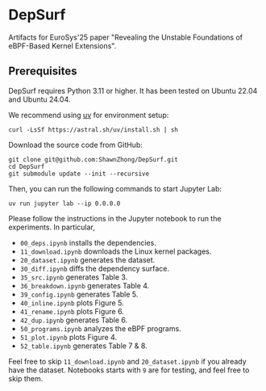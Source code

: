 DepSurf
===


Artifacts for EuroSys'25 paper "Revealing the Unstable Foundations of eBPF-Based Kernel Extensions".

## Prerequisites

DepSurf requires Python 3.11 or higher. It has been tested on Ubuntu 22.04 and Ubuntu 24.04.

We recommend using [uv](https://astral.sh/uv/) for environment setup: 

```
curl -LsSf https://astral.sh/uv/install.sh | sh
```

Download the source code from GitHub:

```
git clone git@github.com:ShawnZhong/DepSurf.git
cd DepSurf
git submodule update --init --recursive
```

Then, you can run the following commands to start Jupyter Lab:

```
uv run jupyter lab --ip 0.0.0.0
```

Please follow the instructions in the Jupyter notebook to run the experiments. In particular,

- `00_deps.ipynb` installs the dependencies.
- `11_download.ipynb` downloads the Linux kernel packages. 
- `20_dataset.ipynb` generates the dataset. 
- `30_diff.ipynb` diffs the dependency surface.
- `35_src.ipynb` generates Table 3. 
- `36_breakdown.ipynb` generates Table 4.
- `39_config.ipynb` generates Table 5.
- `40_inline.ipynb` plots Figure 5.
- `41_rename.ipynb` plots Figure 6.
- `42_dup.ipynb` generates Table 6.
- `50_programs.ipynb` analyzes the eBPF programs.
- `51_plot.ipynb` plots Figure 4.
- `52_table.ipynb` generates Table 7 & 8.

Feel free to skip `11_download.ipynb` and `20_dataset.ipynb` if you already have the dataset.
Notebooks starts with `9` are for testing, and feel free to skip them.
